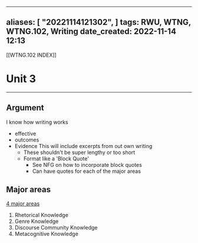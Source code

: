 
---
aliases: [ "20221114121302",  ]
tags: RWU, WTNG, WTNG.102, Writing
date_created: 2022-11-14 12:13
---
[[WTNG.102 INDEX]]
# Unit 3
---
## Argument
I know how writing works
- effective
- outcomes
- Evidence
This will include excerpts from out own writing
	- These shouldn't be super lengthy or too short
	- Format like a 'Block Quote'
		- See NFG on how to incorporate block quotes
		- Can have quotes for each of the major areas

## Major areas
<u>4 major areas</u>
1. Rhetorical Knowledge
2. Genre Knowledge
3. Discourse Community Knowledge
4. Metacognitive Knowledge

